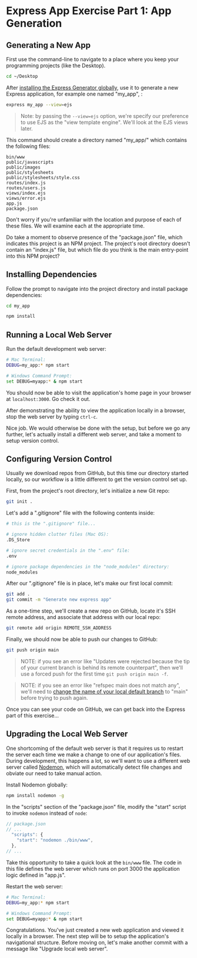 # Express App Exercise Part 1: App Generation

## Generating a New App

First use the command-line to navigate to a place where you keep your programming projects (like the Desktop).

```sh
cd ~/Desktop
```

After [installing the Express Generator globally](/notes/javascript/packages/express.md#express-generator), use it to generate a new Express application, for example one named "my_app", :

```` sh
express my_app --view=ejs
````

> Note: by passing the `--view=ejs` option, we're specify our preference to use EJS as the "view template engine". We'll look at the EJS views later.

This command should create a directory named "my_app/" which contains the following files:

    bin/www
    public/javascripts
    public/images
    public/stylesheets
    public/stylesheets/style.css
    routes/index.js
    routes/users.js
    views/index.ejs
    views/error.ejs
    app.js
    package.json

Don't worry if you're unfamiliar with the location and purpose of each of these files. We will examine each at the appropriate time.

Do take a moment to observe presence of the "package.json" file, which indicates this project is an NPM project. The project's root directory doesn't contain an "index.js" file, but which file do you think is the main entry-point into this NPM project?

## Installing Dependencies

Follow the prompt to navigate into the project directory and install package dependencies:

```` sh
cd my_app

npm install
````

## Running a Local Web Server

Run the default development web server:

```` sh
# Mac Terminal:
DEBUG=my_app:* npm start

# Windows Command Prompt:
set DEBUG=myapp:* & npm start
````

You should now be able to visit the application's home page in your browser at `localhost:3000`. Go check it out.

After demonstrating the ability to view the application locally in a browser, stop the web server by typing `ctrl-c`.

Nice job. We would otherwise be done with the setup, but before we go any further, let's actually install a different web server, and take a moment to setup version control.


## Configuring Version Control

Usually we download repos from GitHub, but this time our directory started locally, so our workflow is a little different to get the version control set up.

First, from the project's root directory, let's initialize a new Git repo:

```sh
git init .
```

Let's add a ".gitignore" file with the following contents inside:

```sh
# this is the ".gitignore" file...

# ignore hidden clutter files (Mac OS):
.DS_Store

# ignore secret credentials in the ".env" file:
.env

# ignore package dependencies in the "node_modules" directory:
node_modules
```

After our ".gitignore" file is in place, let's make our first local commit:

```sh
git add .
git commit -m "Generate new express app"
```

As a one-time step, we'll create a new repo on GitHub, locate it's SSH remote address, and associate that address with our local repo:

```sh
git remote add origin REMOTE_SSH_ADDRESS
```

Finally, we should now be able to push our changes to GitHub:

```sh
git push origin main
```

> NOTE: if you see an error like "Updates were rejected because the tip of your current branch is behind its remote counterpart", then we'll use a forced push for the first time `git push origin main -f`.


> NOTE: if you see an error like "refspec main does not match any", we'll need to [change the name of your local default branch](https://github.com/prof-rossetti/intro-to-python/issues/78) to "main" before trying to push again.

Once you can see your code on GitHub, we can get back into the Express part of this exercise...

## Upgrading the Local Web Server

One shortcoming of the default web server is that it requires us to restart the server each time we make a change to one of our application's files. During development, this happens a lot, so we'll want to use a different web server called [Nodemon](https://nodemon.io/), which will automatically detect file changes and obviate our need to take manual action.

Install Nodemon globally:

```` sh
npm install nodemon -g
````

In the "scripts" section of the "package.json" file, modify the "start" script to invoke `nodemon` instead of `node`:

```` js
// package.json
// ...
  "scripts": {
    "start": "nodemon ./bin/www",
  },
// ...
````

Take this opportunity to take a quick look at the `bin/www` file. The code in this file defines the web server which runs on port 3000 the application logic defined in "app.js".

Restart the web server:

```` sh
# Mac Terminal:
DEBUG=my_app:* npm start

# Windows Command Prompt:
set DEBUG=myapp:* & npm start
````

Congratulations. You've just created a new web application and viewed it locally in a browser. The next step will be to setup the application's navigational structure. Before moving on, let's make another commit with a message like "Upgrade local web server".
